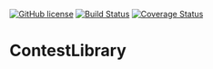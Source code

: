 [![GitHub license](https://img.shields.io/github/license/asi1024/ContestLibrary.svg)](https://github.com/asi1024/ContestLibrary)
[![Build Status](https://travis-ci.org/asi1024/ContestLibrary.svg?branch=master)](https://travis-ci.org/asi1024/ContestLibrary)
[![Coverage Status](https://coveralls.io/repos/github/asi1024/ContestLibrary/badge.svg?branch=master)](https://coveralls.io/github/asi1024/ContestLibrary?branch=master)

# ContestLibrary
